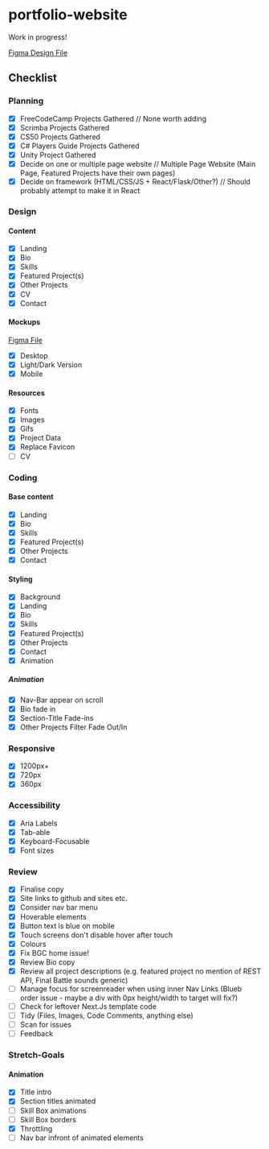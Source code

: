 # portfolio-website

Work in progress!

[Figma Design File](https://www.figma.com/design/CHkIc5Bb2w5Og3dZFzIIbF/Portfolio?node-id=2251-3498&t=Yzqci1c73hCZP0BG-1)

## Checklist

### Planning

-   [x] FreeCodeCamp Projects Gathered // None worth adding
-   [x] Scrimba Projects Gathered
-   [x] CS50 Projects Gathered
-   [x] C# Players Guide Projects Gathered
-   [x] Unity Project Gathered
-   [x] Decide on one or multiple page website // Multiple Page Website (Main Page, Featured Projects have their own pages)
-   [x] Decide on framework (HTML/CSS/JS + React/Flask/Other?) // Should probably attempt to make it in React

### Design

#### Content

-   [x] Landing
-   [x] Bio
-   [x] Skills
-   [x] Featured Project(s)
-   [x] Other Projects
-   [x] CV
-   [x] Contact

#### Mockups

[Figma File](https://www.figma.com/design/CHkIc5Bb2w5Og3dZFzIIbF/Portfolio?node-id=0-1&t=8aGQglpqNkQTEhMQ-1)

-   [x] Desktop
-   [x] Light/Dark Version
-   [x] Mobile

#### Resources

-   [x] Fonts
-   [x] Images
-   [x] Gifs
-   [x] Project Data
-   [x] Replace Favicon
-   [ ] CV

### Coding

#### Base content

-   [x] Landing
-   [x] Bio
-   [x] Skills
-   [x] Featured Project(s)
-   [x] Other Projects
-   [x] Contact

#### Styling

-   [x] Background
-   [x] Landing
-   [x] Bio
-   [x] Skills
-   [x] Featured Project(s)
-   [x] Other Projects
-   [x] Contact
-   [x] Animation

##### Animation

-   [x] Nav-Bar appear on scroll
-   [x] Bio fade in
-   [x] Section-Title Fade-ins
-   [x] Other Projects Filter Fade Out/In

### Responsive

-   [x] 1200px+
-   [x] 720px
-   [x] 360px

### Accessibility

-   [x] Aria Labels
-   [x] Tab-able
-   [x] Keyboard-Focusable
-   [x] Font sizes

### Review

-   [x] Finalise copy
-   [x] Site links to github and sites etc.
-   [x] Consider nav bar menu
-   [x] Hoverable elements
-   [x] Button text is blue on mobile
-   [x] Touch screens don't disable hover after touch
-   [x] Colours
-   [x] Fix BGC home issue!
-   [x] Review Bio copy
-   [x] Review all project descriptions (e.g. featured project no mention of REST API, Final Battle sounds generic)
-   [ ] Manage focus for screenreader when using inner Nav Links (Blueb order issue - maybe a div with 0px height/width to target will fix?)
-   [ ] Check for leftover Next.Js template code
-   [ ] Tidy (Files, Images, Code Comments, anything else)
-   [ ] Scan for issues
-   [ ] Feedback

### Stretch-Goals

#### Animation

-   [x] Title intro
-   [x] Section titles animated
-   [ ] Skill Box animations
-   [ ] Skill Box borders
-   [x] Throttling
-   [ ] Nav bar infront of animated elements
